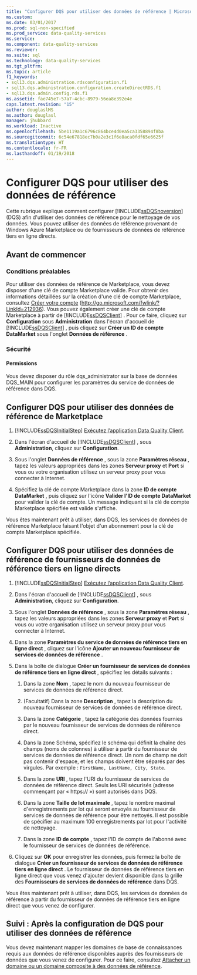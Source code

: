 ```yaml
---
title: "Configurer DQS pour utiliser des données de référence | Microsoft Docs"
ms.custom: 
ms.date: 03/01/2017
ms.prod: sql-non-specified
ms.prod_service: data-quality-services
ms.service: 
ms.component: data-quality-services
ms.reviewer: 
ms.suite: sql
ms.technology: data-quality-services
ms.tgt_pltfrm: 
ms.topic: article
f1_keywords:
- sql13.dqs.administration.rdsconfiguration.f1
- sql13.dqs.administration.configuration.createDirectRDS.f1
- sql13.dqs.admin.config.rds.f1
ms.assetid: fae745e7-57a7-4cbc-8979-56ea8e392e4e
caps.latest.revision: "15"
author: douglaslMS
ms.author: douglasl
manager: jhubbard
ms.workload: Inactive
ms.openlocfilehash: 5be1119a1c6796c864bce4d0ea5ca3358894f8ba
ms.sourcegitcommit: 6c54e67818ec7b0a2e3c1f6e8aca0fdf65e6625f
ms.translationtype: HT
ms.contentlocale: fr-FR
ms.lasthandoff: 01/19/2018
---
```

# <a name="configure-dqs-to-use-reference-data"></a>Configurer DQS pour utiliser des données de référence
  Cette rubrique explique comment configurer [!INCLUDE[ssDQSnoversion](../includes/ssdqsnoversion-md.md)] (DQS) afin d'utiliser des données de référence pour le nettoyage de vos données. Vous pouvez utiliser des données de référence provenant de Windows Azure Marketplace ou de fournisseurs de données de référence tiers en ligne directs.  
  
## <a name="before-you-begin"></a>Avant de commencer  
  
###  <a name="Prerequisites"></a> Conditions préalables  
 Pour utiliser des données de référence de Marketplace, vous devez disposer d'une clé de compte Marketplace valide. Pour obtenir des informations détaillées sur la création d'une clé de compte Marketplace, consultez [Créer votre compte](http://go.microsoft.com/fwlink/?LinkId=212936) (http://go.microsoft.com/fwlink/?LinkId=212936). Vous pouvez également créer une clé de compte Marketplace à partir de [!INCLUDE[ssDQSClient](../includes/ssdqsclient-md.md)] . Pour ce faire, cliquez sur **Configuration** sous **Administration** dans l'écran d'accueil de [!INCLUDE[ssDQSClient](../includes/ssdqsclient-md.md)] , puis cliquez sur **Créer un ID de compte DataMarket** sous l'onglet **Données de référence** .  
  
###  <a name="Security"></a> Sécurité  
  
####  <a name="Permissions"></a> Permissions  
 Vous devez disposer du rôle dqs_administrator sur la base de données DQS_MAIN pour configurer les paramètres du service de données de référence dans DQS.  
  
##  <a name="Marketplace"></a> Configurer DQS pour utiliser des données de référence de Marketplace  
  
1.  [!INCLUDE[ssDQSInitialStep](../includes/ssdqsinitialstep-md.md)] [Exécutez l’application Data Quality Client](../data-quality-services/run-the-data-quality-client-application.md).  
  
2.  Dans l'écran d'accueil de [!INCLUDE[ssDQSClient](../includes/ssdqsclient-md.md)] , sous **Administration**, cliquez sur **Configuration**.  
  
3.  Sous l'onglet **Données de référence** , sous la zone **Paramètres réseau** , tapez les valeurs appropriées dans les zones **Serveur proxy** et **Port** si vous ou votre organisation utilisez un serveur proxy pour vous connecter à Internet.  
  
4.  Spécifiez la clé de compte Marketplace dans la zone **ID de compte DataMarket** , puis cliquez sur l'icône **Valider l'ID de compte DataMarket** pour valider la clé de compte. Un message indiquant si la clé de compte Marketplace spécifiée est valide s'affiche.  
  
 Vous êtes maintenant prêt à utiliser, dans DQS, les services de données de référence Marketplace faisant l'objet d'un abonnement pour la clé de compte Marketplace spécifiée.  
  
##  <a name="ThirdParty"></a> Configurer DQS pour utiliser des données de référence de fournisseurs de données de référence tiers en ligne directs  
  
1.  [!INCLUDE[ssDQSInitialStep](../includes/ssdqsinitialstep-md.md)] [Exécutez l’application Data Quality Client](../data-quality-services/run-the-data-quality-client-application.md).  
  
2.  Dans l'écran d'accueil de [!INCLUDE[ssDQSClient](../includes/ssdqsclient-md.md)] , sous **Administration**, cliquez sur **Configuration**.  
  
3.  Sous l'onglet **Données de référence** , sous la zone **Paramètres réseau** , tapez les valeurs appropriées dans les zones **Serveur proxy** et **Port** si vous ou votre organisation utilisez un serveur proxy pour vous connecter à Internet.  
  
4.  Dans la zone **Paramètres du service de données de référence tiers en ligne direct** , cliquez sur l'icône **Ajouter un nouveau fournisseur de services de données de référence** .  
  
5.  Dans la boîte de dialogue **Créer un fournisseur de services de données de référence tiers en ligne direct** , spécifiez les détails suivants :  
  
    1.  Dans la zone **Nom** , tapez le nom du nouveau fournisseur de services de données de référence direct.  
  
    2.  (Facultatif) Dans la zone **Description** , tapez la description du nouveau fournisseur de services de données de référence direct.  
  
    3.  Dans la zone **Catégorie** , tapez la catégorie des données fournies par le nouveau fournisseur de services de données de référence direct.  
  
    4.  Dans la zone Schéma, spécifiez le schéma qui définit la chaîne des champs (noms de colonnes) à utiliser à partir du fournisseur de services de données de référence direct. Un nom de champ ne doit pas contenir d'espace, et les champs doivent être séparés par des virgules. Par exemple : `FirstName, LastName, City, State`.  
  
    5.  Dans la zone **URI** , tapez l'URI du fournisseur de services de données de référence direct. Seuls les URI sécurisés (adresse commençant par « https:// ») sont autorisés dans DQS.  
  
    6.  Dans la zone **Taille de lot maximale** , tapez le nombre maximal d'enregistrements par lot qui seront envoyés au fournisseur de services de données de référence pour être nettoyés. Il est possible de spécifier au maximum 100 enregistrements par lot pour l'activité de nettoyage.  
  
    7.  Dans la zone **ID de compte** , tapez l'ID de compte de l'abonné avec le fournisseur de services de données de référence.  
  
6.  Cliquez sur **OK** pour enregistrer les données, puis fermez la boîte de dialogue **Créer un fournisseur de services de données de référence tiers en ligne direct** . Le fournisseur de données de référence tiers en ligne direct que vous venez d'ajouter devient disponible dans la grille des **Fournisseurs de services de données de référence** dans DQS.  
  
 Vous êtes maintenant prêt à utiliser, dans DQS, les services de données de référence à partir du fournisseur de données de référence tiers en ligne direct que vous venez de configurer.  
  
##  <a name="FollowUp"></a> Suivi : Après la configuration de DQS pour utiliser des données de référence  
 Vous devez maintenant mapper les domaines de base de connaissances requis aux données de référence disponibles auprès des fournisseurs de données que vous venez de configurer. Pour ce faire, consultez [Attacher un domaine ou un domaine composite à des données de référence](../data-quality-services/attach-domain-or-composite-domain-to-reference-data.md).  
  
  
